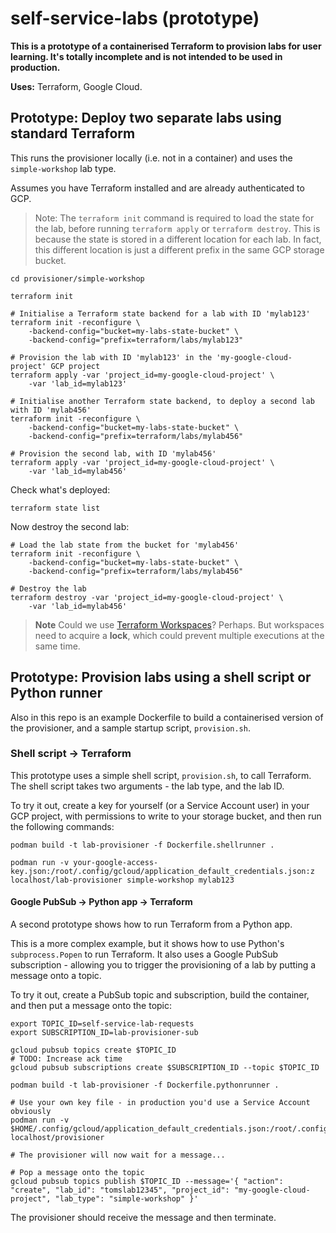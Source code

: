 # self-service-labs (prototype)

**This is a prototype of a containerised Terraform to provision labs for user learning. It's totally incomplete and is not intended to be used in production.**

**Uses:** Terraform, Google Cloud.

## Prototype: Deploy two separate labs using standard Terraform

This runs the provisioner locally (i.e. not in a container) and uses the `simple-workshop` lab type. 

Assumes you have Terraform installed and are already authenticated to GCP.

> Note: The `terraform init` command is required to load the state for the lab, before running `terraform apply` or `terraform destroy`. This is because the state is stored in a different location for each lab. In fact, this different location is just a different prefix in the same GCP storage bucket.

```shell
cd provisioner/simple-workshop

terraform init

# Initialise a Terraform state backend for a lab with ID 'mylab123'
terraform init -reconfigure \
    -backend-config="bucket=my-labs-state-bucket" \
    -backend-config="prefix=terraform/labs/mylab123"

# Provision the lab with ID 'mylab123' in the 'my-google-cloud-project' GCP project
terraform apply -var 'project_id=my-google-cloud-project' \
    -var 'lab_id=mylab123'

# Initialise another Terraform state backend, to deploy a second lab with ID 'mylab456'
terraform init -reconfigure \
    -backend-config="bucket=my-labs-state-bucket" \
    -backend-config="prefix=terraform/labs/mylab456"

# Provision the second lab, with ID 'mylab456'
terraform apply -var 'project_id=my-google-cloud-project' \
    -var 'lab_id=mylab456'
```

Check what's deployed:

```shell
terraform state list
```

Now destroy the second lab:

```shell
# Load the lab state from the bucket for 'mylab456'
terraform init -reconfigure \
    -backend-config="bucket=my-labs-state-bucket" \
    -backend-config="prefix=terraform/labs/mylab456"

# Destroy the lab
terraform destroy -var 'project_id=my-google-cloud-project' \
    -var 'lab_id=mylab456'
```

> **Note**
> Could we use [Terraform Workspaces][workspaces]? Perhaps. But workspaces need to acquire a **lock**, which could prevent multiple executions at the same time.

## Prototype: Provision labs using a shell script or Python runner

Also in this repo is an example Dockerfile to build a containerised version of the provisioner, and a sample startup script, `provision.sh`.

### Shell script -> Terraform

This prototype uses a simple shell script, `provision.sh`, to call Terraform. The shell script takes two arguments - the lab type, and the lab ID.

To try it out, create a key for yourself (or a Service Account user) in your GCP project, with permissions to write to your storage bucket, and then run the following commands:

```shell
podman build -t lab-provisioner -f Dockerfile.shellrunner .

podman run -v your-google-access-key.json:/root/.config/gcloud/application_default_credentials.json:z localhost/lab-provisioner simple-workshop mylab123
```

#### Google PubSub -> Python app -> Terraform

A second prototype shows how to run Terraform from a Python app. 

This is a more complex example, but it shows how to use Python's `subprocess.Popen` to run Terraform. It also uses a Google PubSub subscription - allowing you to trigger the provisioning of a lab by putting a message onto a topic.

To try it out, create a PubSub topic and subscription, build the container, and then put a message onto the topic:

```shell
export TOPIC_ID=self-service-lab-requests
export SUBSCRIPTION_ID=lab-provisioner-sub

gcloud pubsub topics create $TOPIC_ID
# TODO: Increase ack time
gcloud pubsub subscriptions create $SUBSCRIPTION_ID --topic $TOPIC_ID

podman build -t lab-provisioner -f Dockerfile.pythonrunner .

# Use your own key file - in production you'd use a Service Account obviously
podman run -v $HOME/.config/gcloud/application_default_credentials.json:/root/.config/gcloud/application_default_credentials.json:z localhost/provisioner

# The provisioner will now wait for a message...

# Pop a message onto the topic
gcloud pubsub topics publish $TOPIC_ID --message='{ "action": "create", "lab_id": "tomslab12345", "project_id": "my-google-cloud-project", "lab_type": "simple-workshop" }'
```

The provisioner should receive the message and then terminate.


[workspaces]: https://www.terraform.io/docs/state/workspaces.html
